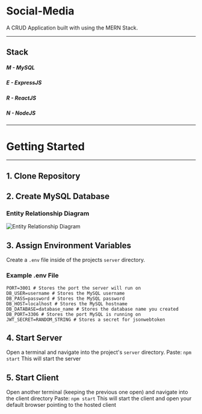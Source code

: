 # Social-Media
A CRUD Application built with using the MERN Stack.

---
## Stack
##### M - MySQL
##### E - ExpressJS
##### R - ReactJS
##### N - NodeJS
---

# Getting Started
---
## 1. Clone Repository
## 2. Create MySQL Database

### Entity Relationship Diagram
![Entity Relationship Diagram](https://i.imgur.com/W8jpMcQ.png "High Level ERD")

## 3. Assign Environment Variables
Create a `.env` file inside of the projects `server` directory.

### Example .env File
```
PORT=3001 # Stores the port the server will run on
DB_USER=username # Stores the MySQL username
DB_PASS=password # Stores the MySQL password
DB_HOST=localhost # Stores the MySQL hostname
DB_DATABASE=database_name # Stores the database name you created
DB_PORT=3306 # Stores the port MySQL is running on
JWT_SECRET=RANDOM_STRING # Stores a secret for jsonwebtoken
```

## 4. Start Server
Open a terminal and navigate into the project's `server` directory.
Paste: ```npm start```
This will start the server

## 5. Start Client
Open another terminal (keeping the previous one open) and navigate into the client directory
Paste: ```npm start```
This will start the client and open your default browser pointing to the hosted client